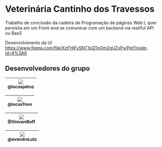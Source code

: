 # Veterinária Cantinho dos Travessos

Trabalho de conclusão da cadeira de Programação de páginas Web I,
quer persistia em um Front-end se comunicar com um backend via restiful API ou BasS

Desenvolvimento da UI
https://www.figma.com/file/XzFHlFvSNT1sQToOm2gUZxPy/Pet?node-id=6%3A6  

## Desenvolvedores do grupo
|[<img src="https://avatars2.githubusercontent.com/u/17989796?s=460&v=4"><br><sub>@lucaspdroz</sub>](https://github.com/lucaspdroz) |
| :---: |

|[<img src="https://avatars2.githubusercontent.com/u/42346794?s=460&v=4"><br><sub>@lucasTovo</sub>](https://github.com/lucasTovo) |
| :---: |

|[<img src="https://avatars3.githubusercontent.com/u/42684243?s=460&v=4"><br><sub>@GiovaniBoff</sub>](https://github.com/GiovaniBoff) |
| :---: |

|[<img src="https://avatars3.githubusercontent.com/u/48337261?s=460&v=4"><br><sub>@evandroLutz</sub>](https://github.com/evandroLutz) |
| :---: |
